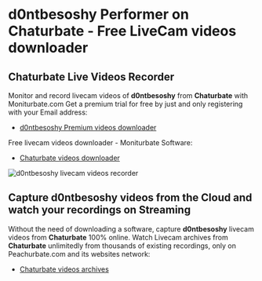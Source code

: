 # d0ntbesoshy Performer on Chaturbate - Free LiveCam videos downloader

## Chaturbate Live Videos Recorder

Monitor and record livecam videos of **d0ntbesoshy** from **Chaturbate** with Moniturbate.com
Get a premium trial for free by just and only registering with your Email address:
* [d0ntbesoshy Premium videos downloader](https://moniturbate.com/request-demo-licence-key.html)

Free livecam videos downloader - Moniturbate Software:
* [Chaturbate videos downloader](https://moniturbate.com/moniturbate-download-software.html)

![d0ntbesoshy livecam videos recorder](https://peachurnet.com/templates/moniturbate-software.png)


## Capture d0ntbesoshy videos from the Cloud and watch your recordings on Streaming

Without the need of downloading a software, capture **d0ntbesoshy** livecam videos from **Chaturbate** 100% online.
Watch Livecam archives from **Chaturbate** unlimitedly from thousands of existing recordings, only on Peachurbate.com and its websites network:
* [Chaturbate videos archives](https://peachurnet.com/)